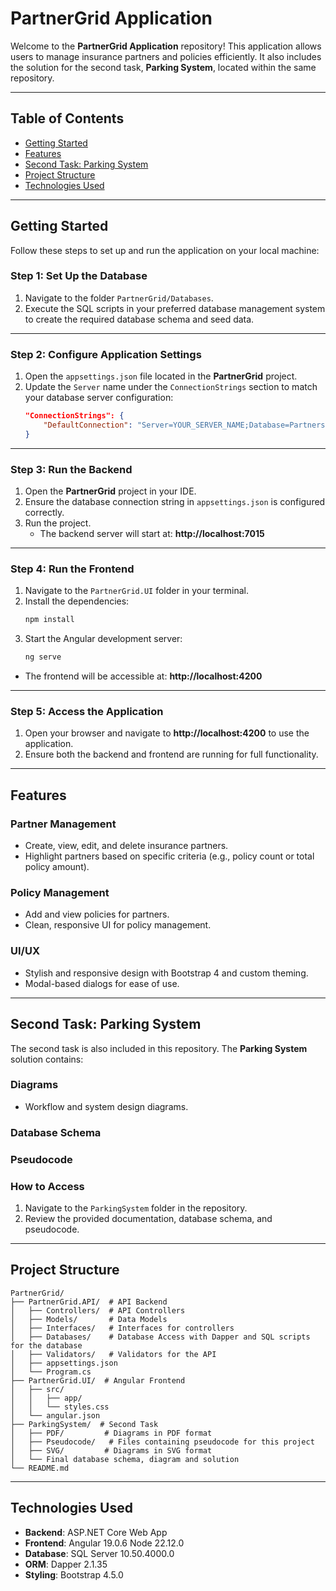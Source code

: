 # PartnerGrid Application

Welcome to the **PartnerGrid Application** repository! This application allows users to manage insurance partners and policies efficiently. It also includes the solution for the second task, **Parking System**, located within the same repository.

---

## Table of Contents

- [Getting Started](#getting-started)
- [Features](#features)
- [Second Task: Parking System](#second-task-parking-system)
- [Project Structure](#project-structure)
- [Technologies Used](#technologies-used)

---

## Getting Started

Follow these steps to set up and run the application on your local machine:

### **Step 1: Set Up the Database**

1. Navigate to the folder `PartnerGrid/Databases`.
2. Execute the SQL scripts in your preferred database management system to create the required database schema and seed data.

---

### **Step 2: Configure Application Settings**

1. Open the `appsettings.json` file located in the **PartnerGrid** project.
2. Update the `Server` name under the `ConnectionStrings` section to match your database server configuration:
   ```json
   "ConnectionStrings": {
       "DefaultConnection": "Server=YOUR_SERVER_NAME;Database=PartnersPolicies;Trusted_Connection=True;MultipleActiveResultSets=true"
   }

---

### **Step 3: Run the Backend**

1. Open the **PartnerGrid** project in your IDE.
2. Ensure the database connection string in `appsettings.json` is configured correctly.
3. Run the project.
   - The backend server will start at: **http://localhost:7015**

---

### **Step 4: Run the Frontend**

1. Navigate to the `PartnerGrid.UI` folder in your terminal.
2. Install the dependencies:
   ```bash
   npm install
   ```
3. Start the Angular development server:
   ```bash
   ng serve
   ```
- The frontend will be accessible at: **http://localhost:4200**

---

### **Step 5: Access the Application**

1. Open your browser and navigate to **http://localhost:4200** to use the application.
2. Ensure both the backend and frontend are running for full functionality.

---

## Features

### Partner Management
- Create, view, edit, and delete insurance partners.
- Highlight partners based on specific criteria (e.g., policy count or total policy amount).

### Policy Management
- Add and view policies for partners.
- Clean, responsive UI for policy management.

### UI/UX
- Stylish and responsive design with Bootstrap 4 and custom theming.
- Modal-based dialogs for ease of use.

---

## Second Task: Parking System

The second task is also included in this repository. The **Parking System** solution contains:

### **Diagrams**
- Workflow and system design diagrams.

### **Database Schema**

### **Pseudocode**

### **How to Access**
1. Navigate to the `ParkingSystem` folder in the repository.
2. Review the provided documentation, database schema, and pseudocode.

---

## Project Structure

```plaintext
PartnerGrid/
├── PartnerGrid.API/  # API Backend
│   ├── Controllers/  # API Controllers
│   ├── Models/       # Data Models
│   ├── Interfaces/   # Interfaces for controllers
│   ├── Databases/    # Database Access with Dapper and SQL scripts for the database
│   ├── Validators/   # Validators for the API
│   ├── appsettings.json
│   └── Program.cs
├── PartnerGrid.UI/  # Angular Frontend
│   ├── src/
│   │   ├── app/
│   │   └── styles.css
│   └── angular.json
├── ParkingSystem/  # Second Task
│   ├── PDF/         # Diagrams in PDF format
│   ├── Pseudocode/   # Files containing pseudocode for this project
│   ├── SVG/         # Diagrams in SVG format
│   └── Final database schema, diagram and solution
└── README.md
```

---

## Technologies Used

- **Backend**: ASP.NET Core Web App
- **Frontend**: Angular 19.0.6
                Node 22.12.0
- **Database**: SQL Server 10.50.4000.0
- **ORM**: Dapper 2.1.35
- **Styling**: Bootstrap 4.5.0
